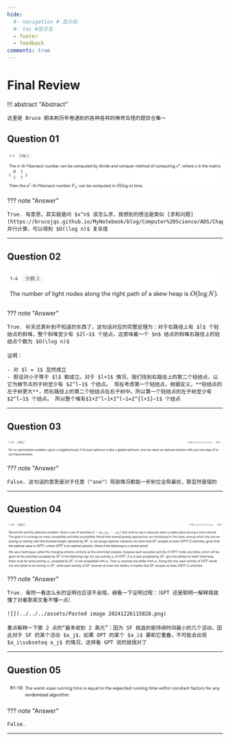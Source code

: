 ```yaml
---
hide:
  #- navigation # 显示右
  #- toc #显示左
  - footer
  - feedback
comments: true
--- 
```


# Final Review

!!! abstract "Abstract"

	这里是 Bruce 期末刷历年卷遇到的各种各样的稀奇古怪的题目合集～

## Question 01

![](../../../assets/Pasted%20image%2020241226105538.png)

??? note "Answer"

	True. 有意思，其实就是问 $x^n$ 该怎么求，我想到的想法是类似 [求和问题](https://brucejqs.github.io/MyNotebook/blog/Computer%20Science/ADS/Chapter%2014/#__tabbed_2_1)，并行计算，可以得到 $O(\log n)$ 复杂度
***
## Question 02

![](../../../assets/Pasted%20image%2020241226110631.png)

??? note "Answer"

	True. 补天还真补到不知道的东西了，这句话对应的完整定理为：对于右路径上有 $l$ 个轻结点的斜堆，整个斜堆至少有 $2l−1$ 个结点，这意味着一个 $n$ 结点的斜堆右路径上的轻结点个数为 $O(\log n)$
	
	证明：
	
	- 对 $l = 1$ 显然成立
	- 假设对小于等于 $l$ 都成立。对于 $l+1$ 情况，我们找到右路径上的第二个轻结点，以它为根节点的子树至少有 $2^l−1$ 个结点。 现在考虑第一个轻结点，根据定义，**轻结点的左子树更大**，而右路径上的第二个轻结点在右子树中。所以第一个轻结点的左子树至少有 $2^l−1$ 个结点。 所以整个堆有$1+2^l−1+2^l−1=2^{l+1}−1$ 个结点
***
## Question 03

![](../../../assets/Pasted%20image%2020241226115327.png)

??? note "Answer"

	False. 这句话的意思是对于任意（"one"）局部情况都能一步到位全局最优，那显然是错的
***
## Question 04

![](../../../assets/Pasted%20image%2020241226115515.png)

??? note "Answer"

	True. 虽然一看这么长的证明也应该不会错，细看一下证明过程：（GPT 还是聪明一解释我就懂了对着那英文看不懂一点）
	
	![](../../../assets/Pasted image 20241226115828.png)
	
	重点解释一下第 2 点的“最多收到 2 美元”：因为 SF 挑选的是持续时间最小的几个活动，因此对于 SF 的某个活动 $a_j$，如果 OPT 的某个 $a_i$ 要和它重叠，不可能会出现 $a_i\subseteq a_j$ 的情况，这样看 GPT 说的就很对了
***
## Question 05

![](../../../assets/Pasted%20image%2020250102112750.png)

??? note "Answer"

	False. 
***